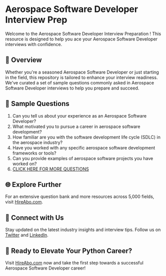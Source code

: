 # Aerospace Software Developer Interview Prep

Welcome to the Aerospace Software Developer Interview Preparation ! This resource is designed to help you ace your Aerospace Software Developer interviews with confidence.

## 🚀 Overview

Whether you're a seasoned Aerospace Software Developer or just starting in the field, this repository is tailored to enhance your interview readiness. We've curated a set of sample questions commonly asked in Aerospace Software Developer interviews to help you prepare and succeed.

## 📝 Sample Questions

1. Can you tell us about your experience as an Aerospace Software Developer?
2. What motivated you to pursue a career in aerospace software development?
3. How familiar are you with the software development life cycle (SDLC) in the aerospace industry?
4. Have you worked with any specific aerospace software development frameworks or tools?
5. Can you provide examples of aerospace software projects you have worked on?
6. [CLICK HERE FOR MORE QUESTIONS](https://hireabo.com/job/14_4_8/Aerospace%20Software%20Developer)

## 🌐 Explore Further

For an extensive question bank and more resources across 5,000 fields, visit [HireAbo.com](https://www.hireabo.com).

## 📱 Connect with Us

Stay updated on the latest industry insights and interview tips. Follow us on [Twitter](https://twitter.com/hireabo) and [LinkedIn](https://www.linkedin.com/in/hire-abo-3609972a8/).

## 🚀 Ready to Elevate Your Python Career?

Visit [HireAbo.com](https://www.hireabo.com) now and take the first step towards a successful Aerospace Software Developer career!